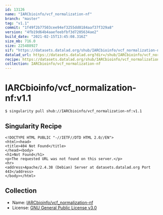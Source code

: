 ```yaml
---
id: 13126
name: "IARCbioinfo/vcf_normalization-nf"
branch: "master"
tag: "v1.1"
commit: "1f49f2b77503cee94ef3255dd0184aaf37f329a8"
version: "4fb19d64b4aaefeebfbf3d7205634ae2"
build_date: "2021-02-15T13:45:08.316Z"
size_mb: 716.0
size: 225488927
sif: "https://datasets.datalad.org/shub/IARCbioinfo/vcf_normalization-nf/v1.1/2021-02-15-1f49f2b7-4fb19d64/4fb19d64b4aaefeebfbf3d7205634ae2.sif"
datalad_url: https://datasets.datalad.org?dir=/shub/IARCbioinfo/vcf_normalization-nf/v1.1/2021-02-15-1f49f2b7-4fb19d64/
recipe: https://datasets.datalad.org/shub/IARCbioinfo/vcf_normalization-nf/v1.1/2021-02-15-1f49f2b7-4fb19d64/Singularity
collection: IARCbioinfo/vcf_normalization-nf
---
```


# IARCbioinfo/vcf_normalization-nf:v1.1

```bash
$ singularity pull shub://IARCbioinfo/vcf_normalization-nf:v1.1
```

## Singularity Recipe

```singularity
<!DOCTYPE HTML PUBLIC "-//IETF//DTD HTML 2.0//EN">
<html><head>
<title>404 Not Found</title>
</head><body>
<h1>Not Found</h1>
<p>The requested URL was not found on this server.</p>
<hr>
<address>Apache/2.4.38 (Debian) Server at datasets.datalad.org Port 443</address>
</body></html>
```

## Collection

 - Name: [IARCbioinfo/vcf_normalization-nf](https://github.com/IARCbioinfo/vcf_normalization-nf)
 - License: [GNU General Public License v3.0](https://api.github.com/licenses/gpl-3.0)

